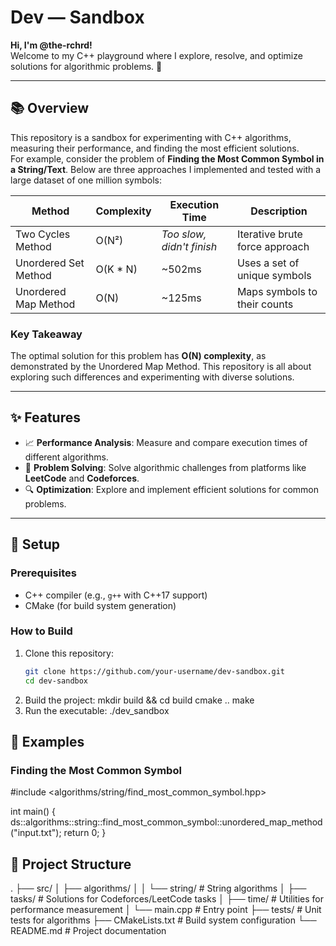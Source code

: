 # Dev — Sandbox

**Hi, I'm @the-rchrd!**  
Welcome to my C++ playground where I explore, resolve, and optimize solutions for algorithmic problems. 🚀

---

## 📚 Overview

This repository is a sandbox for experimenting with C++ algorithms, measuring their performance, and finding the most efficient solutions.  
For example, consider the problem of **Finding the Most Common Symbol in a String/Text**. Below are three approaches I implemented and tested with a large dataset of one million symbols:

| **Method**                  | **Complexity** | **Execution Time**        | **Description**                |
|-----------------------------|----------------|----------------------------|--------------------------------|
| Two Cycles Method           | O(N²)          | *Too slow, didn't finish*  | Iterative brute force approach |
| Unordered Set Method        | O(K * N)       | ~502ms                     | Uses a set of unique symbols   |
| Unordered Map Method        | O(N)           | ~125ms                     | Maps symbols to their counts   |

### **Key Takeaway**  
The optimal solution for this problem has **O(N) complexity**, as demonstrated by the Unordered Map Method. This repository is all about exploring such differences and experimenting with diverse solutions.

---

## ✨ Features

- 📈 **Performance Analysis**: Measure and compare execution times of different algorithms.
- 🧩 **Problem Solving**: Solve algorithmic challenges from platforms like **LeetCode** and **Codeforces**.
- 🔍 **Optimization**: Explore and implement efficient solutions for common problems.

---

## 🔧 Setup

### **Prerequisites**
- C++ compiler (e.g., `g++` with C++17 support)
- CMake (for build system generation)

### **How to Build**
1. Clone this repository:
   ```bash
   git clone https://github.com/your-username/dev-sandbox.git
   cd dev-sandbox
2. Build the project:
   mkdir build && cd build
   cmake ..
   make
3. Run the executable:
   ./dev_sandbox

## 🧪 Examples

### **Finding the Most Common Symbol**
#include <algorithms/string/find_most_common_symbol.hpp>

int main() {
    ds::algorithms::string::find_most_common_symbol::unordered_map_method("input.txt");
    return 0;
}

## 📂 Project Structure

.
├── src/
│   ├── algorithms/
│   │   └── string/           # String algorithms
│   ├── tasks/                # Solutions for Codeforces/LeetCode tasks
│   ├── time/                 # Utilities for performance measurement
│   └── main.cpp              # Entry point
├── tests/                    # Unit tests for algorithms
├── CMakeLists.txt            # Build system configuration
└── README.md                 # Project documentation